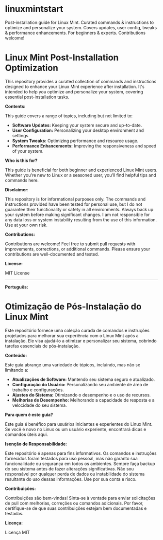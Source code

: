 # linuxmintstart
Post-installation guide for Linux Mint. Curated commands &amp; instructions to optimize and personalize your system. Covers updates, user config, tweaks &amp; performance enhancements. For beginners &amp; experts. Contributions welcome!

# Linux Mint Post-Installation Optimization

This repository provides a curated collection of commands and instructions designed to enhance your Linux Mint experience after installation.  It's intended to help you optimize and personalize your system, covering essential post-installation tasks.

**Contents:**

This guide covers a range of topics, including but not limited to:

* **Software Updates:** Keeping your system secure and up-to-date.
* **User Configuration:** Personalizing your desktop environment and settings.
* **System Tweaks:** Optimizing performance and resource usage.
* **Performance Enhancements:** Improving the responsiveness and speed of your system.

**Who is this for?**

This guide is beneficial for both beginner and experienced Linux Mint users.  Whether you're new to Linux or a seasoned user, you'll find helpful tips and commands here.

**Disclaimer:**

This repository is for informational purposes only.  The commands and instructions provided have been tested for personal use, but I do not guarantee their functionality or safety in all environments.  Always back up your system before making significant changes.  I am not responsible for any data loss or system instability resulting from the use of this information.  Use at your own risk.


**Contributions:**

Contributions are welcome!  Feel free to submit pull requests with improvements, corrections, or additional commands.  Please ensure your contributions are well-documented and tested.


**License:**

MIT License


---

**Português:**

# Otimização de Pós-Instalação do Linux Mint

Este repositório fornece uma coleção curada de comandos e instruções projetados para melhorar sua experiência com o Linux Mint após a instalação. Ele visa ajudá-lo a otimizar e personalizar seu sistema, cobrindo tarefas essenciais de pós-instalação.

**Conteúdo:**

Este guia abrange uma variedade de tópicos, incluindo, mas não se limitando a:

* **Atualizações de Software:** Mantendo seu sistema seguro e atualizado.
* **Configuração do Usuário:** Personalizando seu ambiente de área de trabalho e configurações.
* **Ajustes do Sistema:** Otimizando o desempenho e o uso de recursos.
* **Melhorias de Desempenho:** Melhorando a capacidade de resposta e a velocidade do seu sistema.

**Para quem é este guia?**

Este guia é benéfico para usuários iniciantes e experientes do Linux Mint. Se você é novo no Linux ou um usuário experiente, encontrará dicas e comandos úteis aqui.

**Isenção de Responsabilidade:**

Este repositório é apenas para fins informativos. Os comandos e instruções fornecidos foram testados para uso pessoal, mas não garanto sua funcionalidade ou segurança em todos os ambientes. Sempre faça backup do seu sistema antes de fazer alterações significativas. Não sou responsável por qualquer perda de dados ou instabilidade do sistema resultante do uso dessas informações. Use por sua conta e risco.


**Contribuições:**

Contribuições são bem-vindas! Sinta-se à vontade para enviar solicitações de pull com melhorias, correções ou comandos adicionais. Por favor, certifique-se de que suas contribuições estejam bem documentadas e testadas.


**Licença:**

Licença MIT
